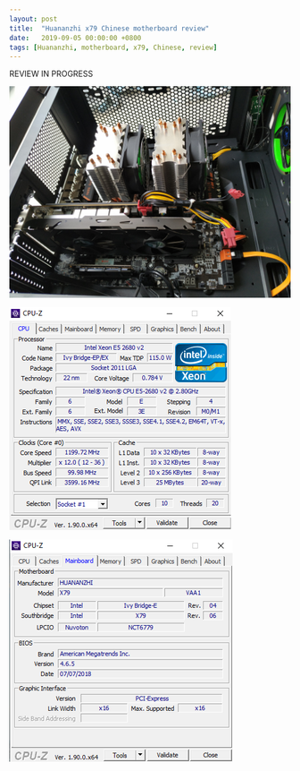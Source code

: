 ```yaml
---
layout: post
title:  "Huananzhi x79 Chinese motherboard review"
date:   2019-09-05 00:00:00 +0800
tags: [Huananzhi, motherboard, x79, Chinese, review]
---
```


REVIEW IN PROGRESS

![oblique](/assets/hardware/huananzhi_oblique.jpg)

![oblique](/assets/hardware/2680v2.png)

![oblique](/assets/hardware/cpu-z_huananzhi.png)